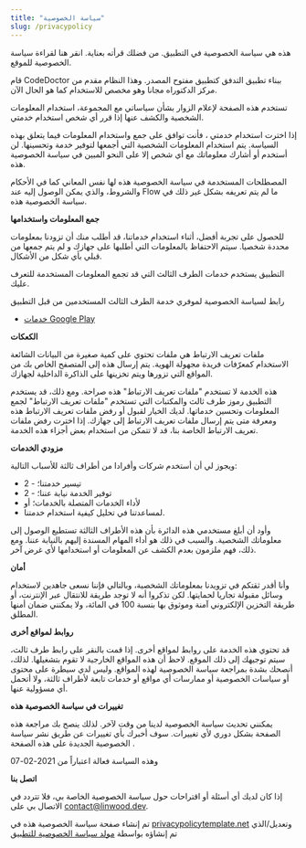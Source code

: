 ```yaml
---
title: "سياسة الخصوصية"
slug: /privacypolicy
---
```


هذه هي سياسة الخصوصية في التطبيق. من فضلك قرأته بعناية. انقر هنا [](https://go.linwood.dev/privacypolicy) لقراءة سياسة الخصوصية للموقع.

قام CodeDoctor ببناء تطبيق التدفق كتطبيق مفتوح المصدر. وهذا النظام مقدم من مركز الدكتوراه مجانا وهو مخصص للاستخدام كما هو الحال الآن.

تستخدم هذه الصفحة لإعلام الزوار بشأن سياساتي مع المجموعة، استخدام المعلومات الشخصية والكشف عنها إذا قرر أي شخص استخدام خدمتي.

إذا اخترت استخدام خدمتي ، فأنت توافق على جمع واستخدام المعلومات فيما يتعلق بهذه السياسة. يتم استخدام المعلومات الشخصية التي أجمعها لتوفير خدمة وتحسينها. لن أستخدم أو أشارك معلوماتك مع أي شخص إلا على النحو المبين في سياسة الخصوصية هذه.

المصطلحات المستخدمة في سياسة الخصوصية هذه لها نفس المعاني كما في الأحكام والشروط، والذي يمكن الوصول إليه عند Flow ما لم يتم تعريفه بشكل غير ذلك في سياسة الخصوصية هذه.

**جمع المعلومات واستخدامها**

للحصول على تجربة أفضل، أثناء استخدام خدماتنا، قد أطلب منك أن تزودنا بمعلومات محددة شخصيا. سيتم الاحتفاظ بالمعلومات التي أطلبها على جهازك و لم يتم جمعها من قبلي بأي شكل من الأشكال.

التطبيق يستخدم خدمات الطرف الثالث التي قد تجمع المعلومات المستخدمة للتعرف عليك.

رابط لسياسة الخصوصية لموفري خدمة الطرف الثالث المستخدمين من قبل التطبيق

* [خدمات Google Play](https://www.google.com/policies/privacy/)

**الكعكات**

ملفات تعريف الارتباط هي ملفات تحتوي على كمية صغيرة من البيانات الشائعة الاستخدام كمعرّفات فريدة مجهولة الهوية. يتم إرسال هذه إلى المتصفح الخاص بك من المواقع التي تزورها ويتم تخزينها على الذاكرة الداخلية لجهازك.

هذه الخدمة لا تستخدم "ملفات تعريف الارتباط" هذه صراحة. ومع ذلك، قد يستخدم التطبيق رموز طرف ثالث والمكتبات التي تستخدم "ملفات تعريف الارتباط" لجمع المعلومات وتحسين خدماتها. لديك الخيار لقبول أو رفض ملفات تعريف الارتباط هذه ومعرفة متى يتم إرسال ملفات تعريف الارتباط إلى جهازك. إذا اخترت رفض ملفات تعريف الارتباط الخاصة بنا، قد لا تتمكن من استخدام بعض أجزاء هذه الخدمة.

**مزودي الخدمات**

ويجوز لي أن أستخدم شركات وأفرادا من أطراف ثالثة للأسباب التالية:

* 2 - تيسير خدمتنا؛
* 2 - توفير الخدمة نيابة عننا؛
* لأداء الخدمات المتصلة بالخدمات؛ أو
* لمساعدتنا في تحليل كيفية استخدام خدمتنا.

وأود أن أبلغ مستخدمي هذه الدائرة بأن هذه الأطراف الثالثة تستطيع الوصول إلى معلوماتك الشخصية. والسبب في ذلك هو أداء المهام المسندة إليهم بالنيابة عننا. ومع ذلك، فهم ملزمون بعدم الكشف عن المعلومات أو استخدامها لأي غرض آخر.

**أمان**

وأنا أقدر ثقتكم في تزويدنا بمعلوماتك الشخصية، وبالتالي فإننا نسعى جاهدين لاستخدام وسائل مقبولة تجاريا لحمايتها. لكن تذكروا أنه لا توجد طريقة للانتقال عبر الإنترنت، أو طريقة التخزين الإلكتروني آمنة وموثوق بها بنسبة 100 في المائة، ولا يمكنني ضمان أمنها المطلق.

**روابط لمواقع أخرى**

قد تحتوي هذه الخدمة على روابط لمواقع أخرى. إذا قمت بالنقر على رابط طرف ثالث، سيتم توجيهك إلى ذلك الموقع. لاحظ أن هذه المواقع الخارجية لا تقوم بتشغيلها. لذلك، أنصحك بشدة بمراجعة سياسة الخصوصية لهذه المواقع. وليس لدي سيطرة على محتوى أو سياسات الخصوصية أو ممارسات أي مواقع أو خدمات تابعة لأطراف ثالثة، ولا أتحمل أي مسؤولية عنها.

**تغييرات في سياسة الخصوصية هذه**

يمكنني تحديث سياسة الخصوصية لدينا من وقت لآخر. لذلك ينصح بك مراجعة هذه الصفحة بشكل دوري لأي تغييرات. سوف أخبرك بأي تغييرات عن طريق نشر سياسة الخصوصية الجديدة على هذه الصفحة .

وهذه السياسة فعالة اعتباراً من 2021-02-07

**اتصل بنا**

إذا كان لديك أي أسئلة أو اقتراحات حول سياسة الخصوصية الخاصة بي، فلا تتردد في الاتصال بي على contact@linwood.dev.

تم إنشاء صفحة سياسة الخصوصية هذه في [privacypolicytemplate.net](https://privacypolicytemplate.net) وتعديل/الذي تم إنشاؤه بواسطة [مولد سياسة الخصوصية للتطبيق](https://app-privacy-policy-generator.nisrulz.com/)
